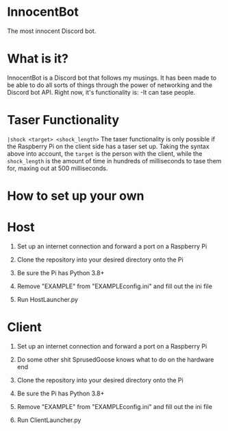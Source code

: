 # InnocentBot
The most innocent Discord bot.

# What is it?
InnocentBot is a Discord bot that follows my musings.  It has been made to be able to do all sorts of things through the power of networking and the Discord bot API.
Right now, it's functionality is:
-It can tase people.

# Taser Functionality
`|shock <target> <shock_length>`
The taser functionality is only possible if the Raspberry Pi on the client side has a taser set up. Taking the syntax above into account, the `target` is the person with the client, while the `shock_length` is the amount of time in hundreds of milliseconds to tase them for, maxing out at 500 milliseconds.

# How to set up your own
<h1> Host </h1>

1. Set up an internet connection and forward a port on a Raspberry Pi

2. Clone the repository into your desired directory onto the Pi

3. Be sure the Pi has Python 3.8+

4. Remove "EXAMPLE" from "EXAMPLEconfig.ini" and fill out the ini file

5. Run HostLauncher.py

<h1> Client </h1>

1. Set up an internet connection and forward a port on a Raspberry Pi

2. Do some other shit SprusedGoose knows what to do on the hardware end

3. Clone the repository into your desired directory onto the Pi

4. Be sure the Pi has Python 3.8+

5. Remove "EXAMPLE" from "EXAMPLEconfig.ini" and fill out the ini file

6. Run ClientLauncher.py
